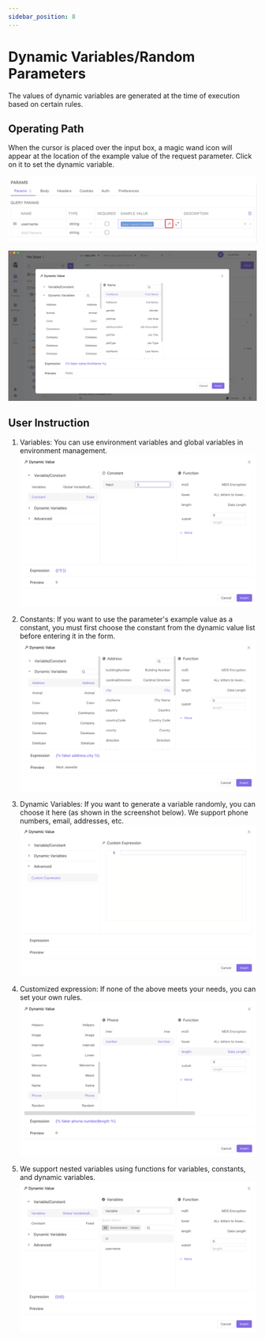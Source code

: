 ```yaml
---
sidebar_position: 8
---
```


# Dynamic Variables/Random Parameters

The values of dynamic variables are generated at the time of execution based on certain rules.

## Operating Path

When the cursor is placed over the input box, a magic wand icon will appear at the location of the example value of the request parameter. Click on it to set the dynamic variable.

![adada](./images/image-20220824165505908.png)

![adada](./images/image-20220824165606112.png)

## User Instruction

1. Variables: You can use environment variables and global variables in environment management.
![adada](./images/image-20220824170800257.png)

2. Constants: If you want to use the parameter's example value as a constant, you must first choose the constant from the dynamic value list before entering it in the form.
![adada](./images/image-20220824170953617.png)

3. Dynamic Variables: If you want to generate a variable randomly, you can choose it here (as shown in the screenshot below). We support phone numbers, email, addresses, etc.
![adada](./images/image-20220824171026858.png)

4. Customized expression: If none of the above meets your needs, you can set your own rules.
![adada](./images/image-20220824171213646.png)

5. We support nested variables using functions for variables, constants, and dynamic variables.
![adada](./images/image-20220824171356780.png)
